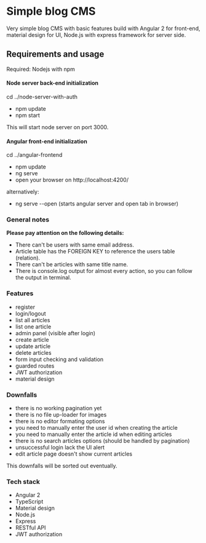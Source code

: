 # Simple blog CMS

Very simple blog CMS with basic features build with Angular 2 for front-end, material design for UI, Node.js with express framework for server side.

## Requirements and usage

Required: Nodejs with npm

#### Node server back-end initialization

cd ../node-server-with-auth

- npm update
- npm start

This will start node server on port 3000.

#### Angular front-end initialization

cd ../angular-frontend

- npm update
- ng serve
- open your browser on http://localhost:4200/

alternatively:

- ng serve --open (starts angular server and open tab in browser)

### General notes

**Please pay attention on the following details:**

- There can't be users with same email address.
- Article table has the FOREIGN KEY to reference the users table (relation).
- There can't be articles with same title name.
- There is console.log output for almost every action, so you can follow the output in terminal.

### Features

- register
- login/logout
- list all articles
- list one article
- admin panel (visible after login)
- create article
- update article
- delete articles
- form input checking and validation
- guarded routes
- JWT authorization
- material design

### Downfalls

- there is no working pagination yet
- there is no file up-loader for images
- there is no editor formating options
- you need to manually enter the user id when creating the article
- you need to manually enter the article id when editing articles
- there is no search articles options (should be handled by pagination)
- unsuccessful login lack the UI alert
- edit article page doesn't show current articles

This downfalls will be sorted out eventually.

### Tech stack
- Angular 2
- TypeScript
- Material design
- Node.js
- Express
- RESTful API
- JWT authorization
